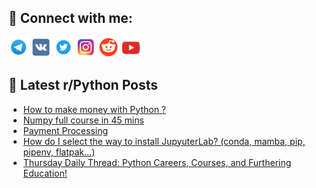## 🔎 Connect with me:
[<img src="https://github.com/bullbesh/bullbesh/blob/main/images/Telegram.png" width="32" height="32" />](https://t.me/bullbesh)
[<img src="https://github.com/bullbesh/bullbesh/blob/main/images/VK.png" width="32" height="32" />](https://vk.com/bullbesh)
[<img src="https://github.com/bullbesh/bullbesh/blob/main/images/Twitter.png" width="32" height="32" />](https://twitter.com/bullbesh1)
[<img src="https://github.com/bullbesh/bullbesh/blob/main/images/Instagram.png" width="32" height="32" />](https://www.instagram.com/bullbesh)
[<img src="https://github.com/bullbesh/bullbesh/blob/main/images/Reddit.png" width="32" height="32" />](https://www.reddit.com/user/bullbesh)
[<img src="https://github.com/bullbesh/bullbesh/blob/main/images/YouTube.png" width="32" height="32" />](https://www.youtube.com/channel/UCtfjRs6uzgq5mfm8S06WTcg)

## 📕 Latest r/Python Posts
<!-- BLOG-POST-LIST:START -->
- [How to make money with Python ?](https://www.reddit.com/r/Python/comments/15apsfk/how_to_make_money_with_python/)
- [Numpy full course in 45 mins](https://www.reddit.com/r/Python/comments/15apfy9/numpy_full_course_in_45_mins/)
- [Payment Processing](https://www.reddit.com/r/Python/comments/15aov3r/payment_processing/)
- [How do I select the way to install JupyuterLab? &lpar;conda, mamba, pip, pipenv, flatpak...&rpar;](https://www.reddit.com/r/Python/comments/15aobo2/how_do_i_select_the_way_to_install_jupyuterlab/)
- [Thursday Daily Thread: Python Careers, Courses, and Furthering Education!](https://www.reddit.com/r/Python/comments/15am4a6/thursday_daily_thread_python_careers_courses_and/)
<!-- BLOG-POST-LIST:END -->
